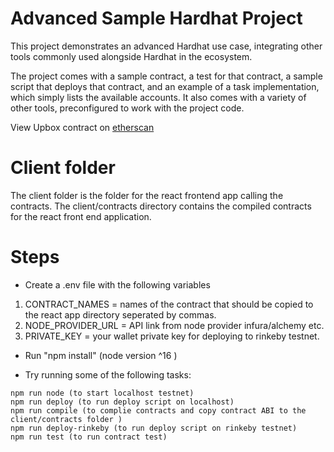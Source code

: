 # Advanced Sample Hardhat Project

This project demonstrates an advanced Hardhat use case, integrating other tools commonly used alongside Hardhat in the ecosystem.

The project comes with a sample contract, a test for that contract, a sample script that deploys that contract, and an example of a task implementation, which simply lists the available accounts. It also comes with a variety of other tools, preconfigured to work with the project code.

View Upbox contract on [etherscan](0x5797ff9d5C1Ca21f28E6E54d4b1A3261856863e5)

# Client folder

The client folder is the folder for the react frontend app calling the contracts. The client/contracts directory contains the compiled contracts for the react front end application.

# Steps

- Create a .env file with the following variables

1. CONTRACT_NAMES = names of the contract that should be copied to the react app directory seperated by commas.
2. NODE_PROVIDER_URL = API link from node provider infura/alchemy etc.
3. PRIVATE_KEY = your wallet private key for deploying to rinkeby testnet.

- Run "npm install" (node version ^16 )

- Try running some of the following tasks:

```shell
npm run node (to start localhost testnet)
npm run deploy (to run deploy script on localhost)
npm run compile (to complie contracts and copy contract ABI to the client/contracts folder )
npm run deploy-rinkeby (to run deploy script on rinkeby testnet)
npm run test (to run contract test)
```
